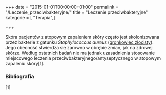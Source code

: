 +++
date = "2015-01-01T00:00:00+01:00"
permalink = "/Leczenie_przeciwbakteryjne/"
title = "Leczenie przeciwbakteryjne"
kategorie = [ "Terapia",]

+++

Skóra pacjentów z atopowym zapaleniem skóry często jest skolonizowana przez bakterie z gatunku *Staphylococcus aureus* ([gronkowiec złocisty](/atopedia/gronkowiec_złocisty "wikilink")). Jego obecność stwierdza się zarówno w obrębie zmian, jak na zdrowej skórze. Według ostatnich badań nie ma jednak uzasadnienia stosowanie miejscowego leczenia przeciwbakteryjnego/antyseptycznego w atopowym zapaleniu skóry[1].

### Bibliografia

<references/>


[1]
